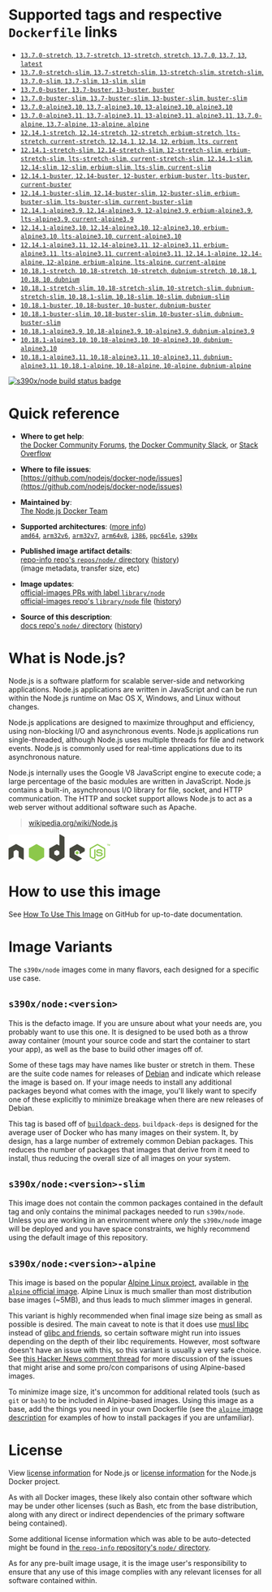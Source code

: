 <!--

********************************************************************************

WARNING:

    DO NOT EDIT "node/README.md"

    IT IS AUTO-GENERATED

    (from the other files in "node/" combined with a set of templates)

********************************************************************************

-->

# Supported tags and respective `Dockerfile` links

-	[`13.7.0-stretch`, `13.7-stretch`, `13-stretch`, `stretch`, `13.7.0`, `13.7`, `13`, `latest`](https://github.com/nodejs/docker-node/blob/975ad7f092d362ade47f4cff6e2897de17be4cc5/13/stretch/Dockerfile)
-	[`13.7.0-stretch-slim`, `13.7-stretch-slim`, `13-stretch-slim`, `stretch-slim`, `13.7.0-slim`, `13.7-slim`, `13-slim`, `slim`](https://github.com/nodejs/docker-node/blob/975ad7f092d362ade47f4cff6e2897de17be4cc5/13/stretch-slim/Dockerfile)
-	[`13.7.0-buster`, `13.7-buster`, `13-buster`, `buster`](https://github.com/nodejs/docker-node/blob/975ad7f092d362ade47f4cff6e2897de17be4cc5/13/buster/Dockerfile)
-	[`13.7.0-buster-slim`, `13.7-buster-slim`, `13-buster-slim`, `buster-slim`](https://github.com/nodejs/docker-node/blob/975ad7f092d362ade47f4cff6e2897de17be4cc5/13/buster-slim/Dockerfile)
-	[`13.7.0-alpine3.10`, `13.7-alpine3.10`, `13-alpine3.10`, `alpine3.10`](https://github.com/nodejs/docker-node/blob/975ad7f092d362ade47f4cff6e2897de17be4cc5/13/alpine3.10/Dockerfile)
-	[`13.7.0-alpine3.11`, `13.7-alpine3.11`, `13-alpine3.11`, `alpine3.11`, `13.7.0-alpine`, `13.7-alpine`, `13-alpine`, `alpine`](https://github.com/nodejs/docker-node/blob/975ad7f092d362ade47f4cff6e2897de17be4cc5/13/alpine3.11/Dockerfile)
-	[`12.14.1-stretch`, `12.14-stretch`, `12-stretch`, `erbium-stretch`, `lts-stretch`, `current-stretch`, `12.14.1`, `12.14`, `12`, `erbium`, `lts`, `current`](https://github.com/nodejs/docker-node/blob/8b8eebe2667b04d50f85535e2504fcbfd4675930/12/stretch/Dockerfile)
-	[`12.14.1-stretch-slim`, `12.14-stretch-slim`, `12-stretch-slim`, `erbium-stretch-slim`, `lts-stretch-slim`, `current-stretch-slim`, `12.14.1-slim`, `12.14-slim`, `12-slim`, `erbium-slim`, `lts-slim`, `current-slim`](https://github.com/nodejs/docker-node/blob/cd046b99024274af8a782bc7fb722a89f65ecfdc/12/stretch-slim/Dockerfile)
-	[`12.14.1-buster`, `12.14-buster`, `12-buster`, `erbium-buster`, `lts-buster`, `current-buster`](https://github.com/nodejs/docker-node/blob/8b8eebe2667b04d50f85535e2504fcbfd4675930/12/buster/Dockerfile)
-	[`12.14.1-buster-slim`, `12.14-buster-slim`, `12-buster-slim`, `erbium-buster-slim`, `lts-buster-slim`, `current-buster-slim`](https://github.com/nodejs/docker-node/blob/cd046b99024274af8a782bc7fb722a89f65ecfdc/12/buster-slim/Dockerfile)
-	[`12.14.1-alpine3.9`, `12.14-alpine3.9`, `12-alpine3.9`, `erbium-alpine3.9`, `lts-alpine3.9`, `current-alpine3.9`](https://github.com/nodejs/docker-node/blob/8b8eebe2667b04d50f85535e2504fcbfd4675930/12/alpine3.9/Dockerfile)
-	[`12.14.1-alpine3.10`, `12.14-alpine3.10`, `12-alpine3.10`, `erbium-alpine3.10`, `lts-alpine3.10`, `current-alpine3.10`](https://github.com/nodejs/docker-node/blob/8b8eebe2667b04d50f85535e2504fcbfd4675930/12/alpine3.10/Dockerfile)
-	[`12.14.1-alpine3.11`, `12.14-alpine3.11`, `12-alpine3.11`, `erbium-alpine3.11`, `lts-alpine3.11`, `current-alpine3.11`, `12.14.1-alpine`, `12.14-alpine`, `12-alpine`, `erbium-alpine`, `lts-alpine`, `current-alpine`](https://github.com/nodejs/docker-node/blob/8b8eebe2667b04d50f85535e2504fcbfd4675930/12/alpine3.11/Dockerfile)
-	[`10.18.1-stretch`, `10.18-stretch`, `10-stretch`, `dubnium-stretch`, `10.18.1`, `10.18`, `10`, `dubnium`](https://github.com/nodejs/docker-node/blob/e756350f8b873cec2faa2cf2bad92ba8c7884ed4/10/stretch/Dockerfile)
-	[`10.18.1-stretch-slim`, `10.18-stretch-slim`, `10-stretch-slim`, `dubnium-stretch-slim`, `10.18.1-slim`, `10.18-slim`, `10-slim`, `dubnium-slim`](https://github.com/nodejs/docker-node/blob/e756350f8b873cec2faa2cf2bad92ba8c7884ed4/10/stretch-slim/Dockerfile)
-	[`10.18.1-buster`, `10.18-buster`, `10-buster`, `dubnium-buster`](https://github.com/nodejs/docker-node/blob/e756350f8b873cec2faa2cf2bad92ba8c7884ed4/10/buster/Dockerfile)
-	[`10.18.1-buster-slim`, `10.18-buster-slim`, `10-buster-slim`, `dubnium-buster-slim`](https://github.com/nodejs/docker-node/blob/e756350f8b873cec2faa2cf2bad92ba8c7884ed4/10/buster-slim/Dockerfile)
-	[`10.18.1-alpine3.9`, `10.18-alpine3.9`, `10-alpine3.9`, `dubnium-alpine3.9`](https://github.com/nodejs/docker-node/blob/e756350f8b873cec2faa2cf2bad92ba8c7884ed4/10/alpine3.9/Dockerfile)
-	[`10.18.1-alpine3.10`, `10.18-alpine3.10`, `10-alpine3.10`, `dubnium-alpine3.10`](https://github.com/nodejs/docker-node/blob/e756350f8b873cec2faa2cf2bad92ba8c7884ed4/10/alpine3.10/Dockerfile)
-	[`10.18.1-alpine3.11`, `10.18-alpine3.11`, `10-alpine3.11`, `dubnium-alpine3.11`, `10.18.1-alpine`, `10.18-alpine`, `10-alpine`, `dubnium-alpine`](https://github.com/nodejs/docker-node/blob/e756350f8b873cec2faa2cf2bad92ba8c7884ed4/10/alpine3.11/Dockerfile)

[![s390x/node build status badge](https://img.shields.io/jenkins/s/https/doi-janky.infosiftr.net/job/multiarch/job/s390x/job/node.svg?label=s390x/node%20%20build%20job)](https://doi-janky.infosiftr.net/job/multiarch/job/s390x/job/node/)

# Quick reference

-	**Where to get help**:  
	[the Docker Community Forums](https://forums.docker.com/), [the Docker Community Slack](http://dockr.ly/slack), or [Stack Overflow](https://stackoverflow.com/search?tab=newest&q=docker)

-	**Where to file issues**:  
	[https://github.com/nodejs/docker-node/issues](https://github.com/nodejs/docker-node/issues)

-	**Maintained by**:  
	[The Node.js Docker Team](https://github.com/nodejs/docker-node)

-	**Supported architectures**: ([more info](https://github.com/docker-library/official-images#architectures-other-than-amd64))  
	[`amd64`](https://hub.docker.com/r/amd64/node/), [`arm32v6`](https://hub.docker.com/r/arm32v6/node/), [`arm32v7`](https://hub.docker.com/r/arm32v7/node/), [`arm64v8`](https://hub.docker.com/r/arm64v8/node/), [`i386`](https://hub.docker.com/r/i386/node/), [`ppc64le`](https://hub.docker.com/r/ppc64le/node/), [`s390x`](https://hub.docker.com/r/s390x/node/)

-	**Published image artifact details**:  
	[repo-info repo's `repos/node/` directory](https://github.com/docker-library/repo-info/blob/master/repos/node) ([history](https://github.com/docker-library/repo-info/commits/master/repos/node))  
	(image metadata, transfer size, etc)

-	**Image updates**:  
	[official-images PRs with label `library/node`](https://github.com/docker-library/official-images/pulls?q=label%3Alibrary%2Fnode)  
	[official-images repo's `library/node` file](https://github.com/docker-library/official-images/blob/master/library/node) ([history](https://github.com/docker-library/official-images/commits/master/library/node))

-	**Source of this description**:  
	[docs repo's `node/` directory](https://github.com/docker-library/docs/tree/master/node) ([history](https://github.com/docker-library/docs/commits/master/node))

# What is Node.js?

Node.js is a software platform for scalable server-side and networking applications. Node.js applications are written in JavaScript and can be run within the Node.js runtime on Mac OS X, Windows, and Linux without changes.

Node.js applications are designed to maximize throughput and efficiency, using non-blocking I/O and asynchronous events. Node.js applications run single-threaded, although Node.js uses multiple threads for file and network events. Node.js is commonly used for real-time applications due to its asynchronous nature.

Node.js internally uses the Google V8 JavaScript engine to execute code; a large percentage of the basic modules are written in JavaScript. Node.js contains a built-in, asynchronous I/O library for file, socket, and HTTP communication. The HTTP and socket support allows Node.js to act as a web server without additional software such as Apache.

> [wikipedia.org/wiki/Node.js](https://en.wikipedia.org/wiki/Node.js)

![logo](https://raw.githubusercontent.com/docker-library/docs/01c12653951b2fe592c1f93a13b4e289ada0e3a1/node/logo.png)

# How to use this image

See [How To Use This Image](https://github.com/nodejs/docker-node/blob/master/README.md#how-to-use-this-image) on GitHub for up-to-date documentation.

# Image Variants

The `s390x/node` images come in many flavors, each designed for a specific use case.

## `s390x/node:<version>`

This is the defacto image. If you are unsure about what your needs are, you probably want to use this one. It is designed to be used both as a throw away container (mount your source code and start the container to start your app), as well as the base to build other images off of.

Some of these tags may have names like buster or stretch in them. These are the suite code names for releases of [Debian](https://wiki.debian.org/DebianReleases) and indicate which release the image is based on. If your image needs to install any additional packages beyond what comes with the image, you'll likely want to specify one of these explicitly to minimize breakage when there are new releases of Debian.

This tag is based off of [`buildpack-deps`](https://hub.docker.com/_/buildpack-deps/). `buildpack-deps` is designed for the average user of Docker who has many images on their system. It, by design, has a large number of extremely common Debian packages. This reduces the number of packages that images that derive from it need to install, thus reducing the overall size of all images on your system.

## `s390x/node:<version>-slim`

This image does not contain the common packages contained in the default tag and only contains the minimal packages needed to run `s390x/node`. Unless you are working in an environment where *only* the `s390x/node` image will be deployed and you have space constraints, we highly recommend using the default image of this repository.

## `s390x/node:<version>-alpine`

This image is based on the popular [Alpine Linux project](http://alpinelinux.org), available in [the `alpine` official image](https://hub.docker.com/_/alpine). Alpine Linux is much smaller than most distribution base images (~5MB), and thus leads to much slimmer images in general.

This variant is highly recommended when final image size being as small as possible is desired. The main caveat to note is that it does use [musl libc](http://www.musl-libc.org) instead of [glibc and friends](http://www.etalabs.net/compare_libcs.html), so certain software might run into issues depending on the depth of their libc requirements. However, most software doesn't have an issue with this, so this variant is usually a very safe choice. See [this Hacker News comment thread](https://news.ycombinator.com/item?id=10782897) for more discussion of the issues that might arise and some pro/con comparisons of using Alpine-based images.

To minimize image size, it's uncommon for additional related tools (such as `git` or `bash`) to be included in Alpine-based images. Using this image as a base, add the things you need in your own Dockerfile (see the [`alpine` image description](https://hub.docker.com/_/alpine/) for examples of how to install packages if you are unfamiliar).

# License

View [license information](https://github.com/nodejs/node/blob/master/LICENSE) for Node.js or [license information](https://github.com/nodejs/docker-node/blob/master/LICENSE) for the Node.js Docker project.

As with all Docker images, these likely also contain other software which may be under other licenses (such as Bash, etc from the base distribution, along with any direct or indirect dependencies of the primary software being contained).

Some additional license information which was able to be auto-detected might be found in [the `repo-info` repository's `node/` directory](https://github.com/docker-library/repo-info/tree/master/repos/node).

As for any pre-built image usage, it is the image user's responsibility to ensure that any use of this image complies with any relevant licenses for all software contained within.
